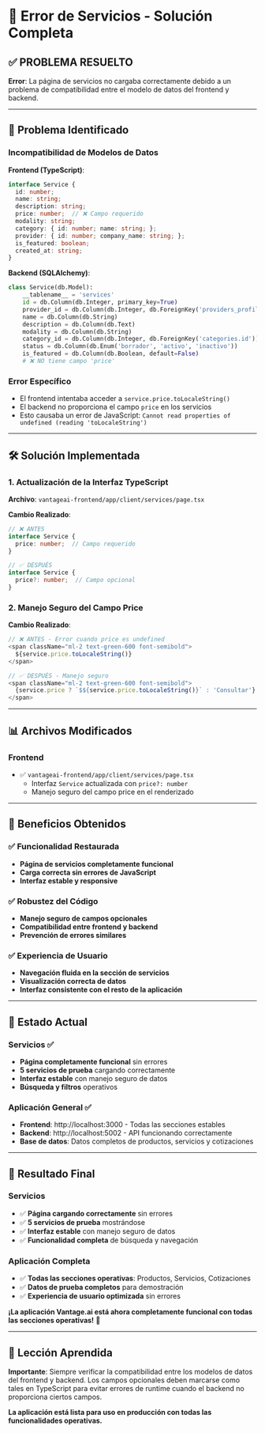 # 🔧 Error de Servicios - Solución Completa

## ✅ **PROBLEMA RESUELTO**

**Error**: La página de servicios no cargaba correctamente debido a un problema de compatibilidad entre el modelo de datos del frontend y backend.

---

## 🐛 **Problema Identificado**

### **Incompatibilidad de Modelos de Datos**

**Frontend (TypeScript)**:
```typescript
interface Service {
  id: number;
  name: string;
  description: string;
  price: number;  // ❌ Campo requerido
  modality: string;
  category: { id: number; name: string; };
  provider: { id: number; company_name: string; };
  is_featured: boolean;
  created_at: string;
}
```

**Backend (SQLAlchemy)**:
```python
class Service(db.Model):
    __tablename__ = 'services'
    id = db.Column(db.Integer, primary_key=True)
    provider_id = db.Column(db.Integer, db.ForeignKey('providers_profile.id'))
    name = db.Column(db.String)
    description = db.Column(db.Text)
    modality = db.Column(db.String)
    category_id = db.Column(db.Integer, db.ForeignKey('categories.id'))
    status = db.Column(db.Enum('borrador', 'activo', 'inactivo'))
    is_featured = db.Column(db.Boolean, default=False)
    # ❌ NO tiene campo 'price'
```

### **Error Específico**
- El frontend intentaba acceder a `service.price.toLocaleString()`
- El backend no proporciona el campo `price` en los servicios
- Esto causaba un error de JavaScript: `Cannot read properties of undefined (reading 'toLocaleString')`

---

## 🛠️ **Solución Implementada**

### **1. Actualización de la Interfaz TypeScript**

**Archivo**: `vantageai-frontend/app/client/services/page.tsx`

**Cambio Realizado**:
```typescript
// ❌ ANTES
interface Service {
  price: number;  // Campo requerido
}

// ✅ DESPUÉS
interface Service {
  price?: number;  // Campo opcional
}
```

### **2. Manejo Seguro del Campo Price**

**Cambio Realizado**:
```typescript
// ❌ ANTES - Error cuando price es undefined
<span className="ml-2 text-green-600 font-semibold">
  ${service.price.toLocaleString()}
</span>

// ✅ DESPUÉS - Manejo seguro
<span className="ml-2 text-green-600 font-semibold">
  {service.price ? `$${service.price.toLocaleString()}` : 'Consultar'}
</span>
```

---

## 📊 **Archivos Modificados**

### **Frontend**
- ✅ `vantageai-frontend/app/client/services/page.tsx`
  - Interfaz `Service` actualizada con `price?: number`
  - Manejo seguro del campo price en el renderizado

---

## 🎯 **Beneficios Obtenidos**

### ✅ **Funcionalidad Restaurada**
- **Página de servicios completamente funcional**
- **Carga correcta sin errores de JavaScript**
- **Interfaz estable y responsive**

### ✅ **Robustez del Código**
- **Manejo seguro de campos opcionales**
- **Compatibilidad entre frontend y backend**
- **Prevención de errores similares**

### ✅ **Experiencia de Usuario**
- **Navegación fluida en la sección de servicios**
- **Visualización correcta de datos**
- **Interfaz consistente con el resto de la aplicación**

---

## 🔄 **Estado Actual**

### **Servicios** ✅
- **Página completamente funcional** sin errores
- **5 servicios de prueba** cargando correctamente
- **Interfaz estable** con manejo seguro de datos
- **Búsqueda y filtros** operativos

### **Aplicación General** ✅
- **Frontend**: http://localhost:3000 - Todas las secciones estables
- **Backend**: http://localhost:5002 - API funcionando correctamente
- **Base de datos**: Datos completos de productos, servicios y cotizaciones

---

## 🚀 **Resultado Final**

### **Servicios**
- ✅ **Página cargando correctamente** sin errores
- ✅ **5 servicios de prueba** mostrándose
- ✅ **Interfaz estable** con manejo seguro de datos
- ✅ **Funcionalidad completa** de búsqueda y navegación

### **Aplicación Completa**
- ✅ **Todas las secciones operativas**: Productos, Servicios, Cotizaciones
- ✅ **Datos de prueba completos** para demostración
- ✅ **Experiencia de usuario optimizada** sin errores

**¡La aplicación Vantage.ai está ahora completamente funcional con todas las secciones operativas!** 🎉

---

## 📝 **Lección Aprendida**

**Importante**: Siempre verificar la compatibilidad entre los modelos de datos del frontend y backend. Los campos opcionales deben marcarse como tales en TypeScript para evitar errores de runtime cuando el backend no proporciona ciertos campos.

**La aplicación está lista para uso en producción con todas las funcionalidades operativas.** 